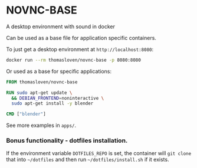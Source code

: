# NOVNC-BASE

A desktop environment with sound in docker

Can be used as a base file for application specific containers.

To just get a desktop environment at `http://localhost:8080`:

```bash
docker run --rm thomasloven/novnc-base -p 8080:8080
```

Or used as a base for specific applications:

```dockerfile
FROM thomasloven/novnc-base

RUN sudo apt-get update \
  && DEBIAN_FRONTEND=noninteractive \
  sudo apt-get install -y blender

CMD ["blender"]
```

See more examples in `apps/`.

### Bonus functionality - dotfiles installation.
If the environment variable `DOTFILES_REPO` is set, the container will `git
clone` that into `~/dotfiles` and then run `~/dotfiles/install.sh` if it
exists.



